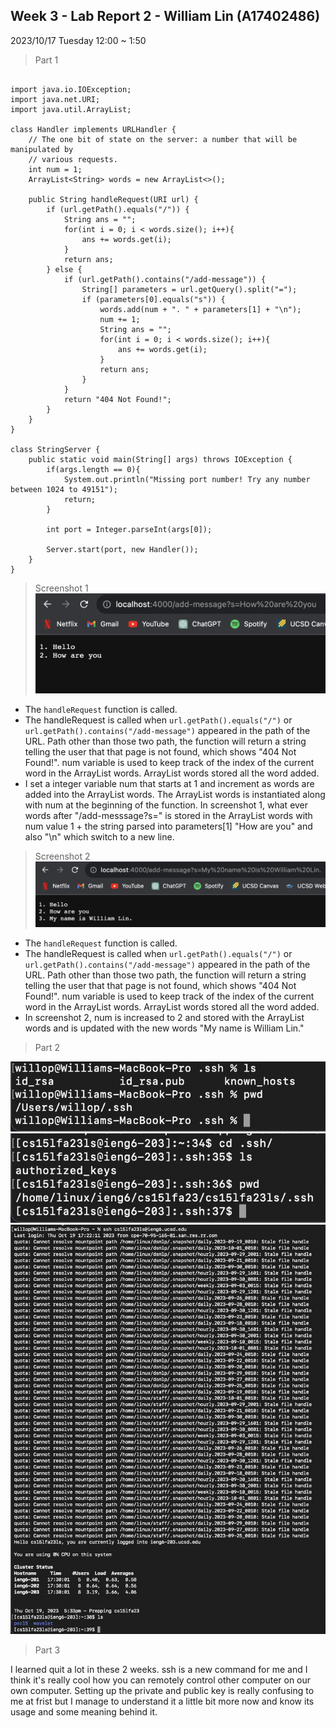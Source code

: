 ## Week 3 - Lab Report 2 - William Lin (A17402486)

2023/10/17 Tuesday 12:00 ~ 1:50  

> Part 1

```

import java.io.IOException;
import java.net.URI;
import java.util.ArrayList;

class Handler implements URLHandler {
    // The one bit of state on the server: a number that will be manipulated by
    // various requests.
    int num = 1;
    ArrayList<String> words = new ArrayList<>();

    public String handleRequest(URI url) {
        if (url.getPath().equals("/")) {
            String ans = "";
            for(int i = 0; i < words.size(); i++){
                ans += words.get(i);
            }
            return ans;
        } else {
            if (url.getPath().contains("/add-message")) {
                String[] parameters = url.getQuery().split("=");
                if (parameters[0].equals("s")) {
                    words.add(num + ". " + parameters[1] + "\n");
                    num += 1;
                    String ans = "";
                    for(int i = 0; i < words.size(); i++){
                        ans += words.get(i);
                    }
                    return ans;
                }
            }
            return "404 Not Found!";
        }
    }
}

class StringServer {
    public static void main(String[] args) throws IOException {
        if(args.length == 0){
            System.out.println("Missing port number! Try any number between 1024 to 49151");
            return;
        }

        int port = Integer.parseInt(args[0]);

        Server.start(port, new Handler());
    }
}

```

> Screenshot 1
![Image](add1.png)

- The ```handleRequest``` function is called.
- The handleRequest is called when ```url.getPath().equals("/")``` or ```url.getPath().contains("/add-message")``` appeared in the path of the URL. Path other than those two path, the function will return a string telling the user that that page is not found, which shows "404 Not Found!". num variable is used to keep track of the index of the current word in the ArrayList words. ArrayList words stored all the word added.
- I set a integer variable num that starts at 1 and increment as words are added into the ArrayList words. The ArrayList words is instantiated along with num at the beginning of the function. In screenshot 1, what ever words after "/add-messsage?s=" is stored in the ArrayList words with num value 1 + the string parsed into parameters[1] "How are you" and also "\n" which switch to a new line.


> Screenshot 2
![Image](add2.png)

- The ```handleRequest``` function is called.
- The handleRequest is called when ```url.getPath().equals("/")``` or ```url.getPath().contains("/add-message")``` appeared in the path of the URL. Path other than those two path, the function will return a string telling the user that that page is not found, which shows "404 Not Found!". num variable is used to keep track of the index of the current word in the ArrayList words. ArrayList words stored all the word added.
- In screenshot 2, num is increased to 2 and stored with the ArrayList words and is updated with the new words "My name is William Lin."

> Part 2

![Image](private.png)
![Image](public.png)
![Image](login.png)

> Part 3

I learned quit a lot in these 2 weeks. ssh is a new command for me and I think it's really cool how you can remotely control other computer on our own computer. Setting up the private and public key is really confusing to me at frist but I manage to understand it a little bit more now and know its usage and some meaning behind it.  


